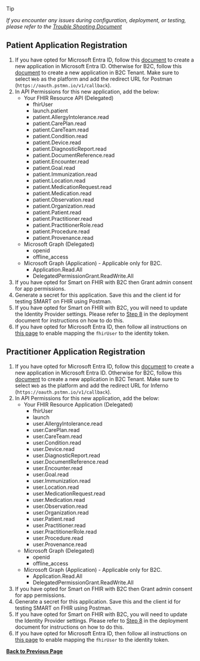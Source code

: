 > [!TIP]
> *If you encounter any issues during configuration, deployment, or testing, please refer to the [Trouble Shooting Document](../troubleshooting.md)*

## Patient Application Registration

1. If you have opted for Microsoft Entra ID, follow this [document](https://learn.microsoft.com/en-us/entra/identity-platform/quickstart-register-app?tabs=certificate) to create a new application in Microsoft Entra ID. Otherwise for B2C, follow this [document](https://learn.microsoft.com/en-us/azure/active-directory-b2c/tutorial-register-applications) to create a new application in B2C Tenant. Make sure to select `Web` as the platform and add the redirect URL for Postman (`https://oauth.pstmn.io/v1/callback`).
1. In API Permissions for this new application, add the below:
    - Your FHIR Resource API (Delegated)
        - fhirUser
        - launch.patient
        - patient.AllergyIntolerance.read
        - patient.CarePlan.read
        - patient.CareTeam.read
        - patient.Condition.read
        - patient.Device.read
        - patient.DiagnosticReport.read
        - patient.DocumentReference.read
        - patient.Encounter.read
        - patient.Goal.read
        - patient.Immunization.read
        - patient.Location.read
        - patient.MedicationRequest.read
        - patient.Medication.read
        - patient.Observation.read
        - patient.Organization.read
        - patient.Patient.read
        - patient.Practitioner.read
        - patient.PractitionerRole.read
        - patient.Procedure.read
        - patient.Provenance.read
    - Microsoft Graph (Delegated)
        - openid
        - offline_access
    - Microsoft Graph (Application) - Applicable only for B2C.
        - Application.Read.All
        - DelegatedPermissionGrant.ReadWrite.All 
1. If you have opted for Smart on FHIR with B2C then Grant admin consent for app permissions.
1. Generate a secret for this application. Save this and the client id for testing SMART on FHIR using Postman.
1. If you have opted for Smart on FHIR with B2C, you will need to update the Identity Provider settings. Please refer to [Step 8](../deployment.md/#8-identity-provider-configuration) in the deployment document for instructions on how to do this.
1. If you have opted for Microsoft Entra ID, then follow all instructions on [this page](../ad-apps/set-fhir-user-mapping.md) to enable mapping the `fhirUser` to the identity token.


## Practitioner Application Registration

1. If you have opted for Microsoft Entra ID, follow this [document](https://learn.microsoft.com/en-us/entra/identity-platform/quickstart-register-app?tabs=certificate) to create a new application in Microsoft Entra ID. Otherwise for B2C, follow this [document](https://learn.microsoft.com/en-us/azure/active-directory-b2c/tutorial-register-applications) to create a new application in B2C Tenant. Make sure to select `Web` as the platform and add the redirect URL for Inferno (`https://oauth.pstmn.io/v1/callback`).
1. In API Permissions for this new application, add the below:
    - Your FHIR Resource Application (Delegated)
        - fhirUser
        - launch
        - user.AllergyIntolerance.read
        - user.CarePlan.read
        - user.CareTeam.read
        - user.Condition.read
        - user.Device.read
        - user.DiagnosticReport.read
        - user.DocumentReference.read
        - user.Encounter.read
        - user.Goal.read
        - user.Immunization.read
        - user.Location.read
        - user.MedicationRequest.read
        - user.Medication.read
        - user.Observation.read
        - user.Organization.read
        - user.Patient.read
        - user.Practitioner.read
        - user.PractitionerRole.read
        - user.Procedure.read
        - user.Provenance.read
    - Microsoft Graph (Delegated)
        - openid
        - offline_access
    - Microsoft Graph (Application) - Applicable only for B2C.
        - Application.Read.All
        - DelegatedPermissionGrant.ReadWrite.All 
1. If you have opted for Smart on FHIR with B2C then Grant admin consent for app permissions.
1. Generate a secret for this application. Save this and the client id for testing SMART on FHIR using Postman.
1. If you have opted for Smart on FHIR with B2C, you will need to update the Identity Provider settings. Please refer to [Step 8](../deployment.md/#8-identity-provider-configuration) in the deployment document for instructions on how to do this.
1. If you have opted for Microsoft Entra ID, then follow all instructions on [this page](../ad-apps/set-fhir-user-mapping.md) to enable mapping the `fhirUser` to the identity token.

**[Back to Previous Page](./configure-postman.md)**